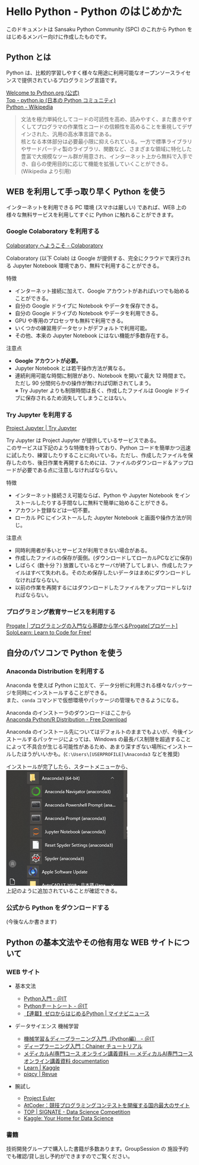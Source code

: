 # Hello Python - Python のはじめかた  

このドキュメントは Sansaku Python Community (SPC) のこれから Python をはじめるメンバー向けに作成したものです。  

## Python とは  

Python は、比較的学習しやすく様々な用途に利用可能なオープンソースライセンスで提供されているプログラミング言語です。  

[Welcome to Python.org (公式)](https://www.python.org/)  
[Top - python.jp (日本の Python コミュニティ)](https://www.python.jp/)  
[Python - Wikipedia](https://ja.wikipedia.org/wiki/Python)  

> 文法を極力単純化してコードの可読性を高め、読みやすく、また書きやすくしてプログラマの作業性とコードの信頼性を高めることを重視してデザインされた、汎用の高水準言語である。  
> 核となる本体部分は必要最小限に抑えられている。一方で標準ライブラリやサードパーティ製のライブラリ、関数など、さまざまな領域に特化した豊富で大規模なツール群が用意され、インターネット上から無料で入手でき、自らの使用目的に応じて機能を拡張していくことができる。(Wikipedia より引用)  

## WEB を利用して手っ取り早く Python を使う  

インターネットを利用できる PC 環境 (スマホは厳しい) であれば、WEB 上の様々な無料サービスを利用してすぐに Python に触れることができます。  

### Google Colaboratory を利用する  

[Colaboratory へようこそ - Colaboratory](https://colab.research.google.com)

Colaboratory (以下 Colab) は Google が提供する、完全にクラウドで実行される Jupyter Notebook 環境であり、無料で利用することができる。  

特徴  

- インターネット接続に加えて、Google アカウントがあればいつでも始めることができる。  
- 自分の Google ドライブに Notebook やデータを保存できる。  
- 自分の Google ドライブの Notebook やデータを利用できる。  
- GPU や専用のプロセッサも無料で利用できる。  
- いくつかの練習用データセットがデフォルトで利用可能。  
- その他、本来の Jupyter Notebook にはない機能が多数存在する。  

注意点  

- **Google アカウントが必要。**  
- Jupyter Notebook とは若干操作方法が異なる。  
- 連続利用可能な時間に制限があり、Notebook を開いて最大 12 時間まで。ただし 90 分間何らかの操作が無ければ切断されてしまう。  
※ Try Jupyter よりも制限時間は長く、作成したファイルは Google ドライブに保存されるため消失してしまうことはない。  

### Try Jupyter を利用する  

[Project Jupyter | Try Jupyter](https://jupyter.org/try)

Try Jupyter は Project Jupyter が提供しているサービスである。  
このサービスは下記のような特徴を持っており、Python コードを簡単かつ迅速に試したり、練習したりすることに向いている。ただし、作成したファイルを保存したのち、後日作業を再開するためには、ファイルのダウンロード＆アップロードが必要である点に注意しなければならない。  

特徴  

- インターネット接続さえ可能ならば、Python や Jupyter Notebook をインストールしたりする手間なしに無料で簡単に始めることができる。  
- アカウント登録などは一切不要。  
- ローカル PC にインストールした Jupyter Notebook と画面や操作方法が同じ。  

注意点  

- 同時利用者が多いとサービスが利用できない場合がある。  
- 作成したファイルの保存が面倒。(ダウンロードしてローカルPCなどに保存)  
- しばらく (数十分？) 放置しているとサーバが終了してしまい、作成したファイルはすべて失われる。そのため保存したいデータはまめにダウンロードしなければならない。  
- 以前の作業を再開するにはダウンロードしたファイルをアップロードしなければならない。  

### プログラミング教育サービスを利用する  

[Progate | プログラミングの入門なら基礎から学べるProgate[プロゲート]](https://prog-8.com/)  
[SoloLearn: Learn to Code for Free!](https://www.sololearn.com/)  

## 自分のパソコンで Python を使う  

### Anaconda Distribution を利用する  

Anaconda を使えば Python に加えて、データ分析に利用される様々なパッケージを同時にインストールすることができる。  
また、`conda` コマンドで仮想環境やパッケージの管理もできるようになる。  

Anaconda のインストーラのダウンロードはここから  
[Anaconda Python/R Distribution - Free Download](https://www.anaconda.com/distribution/)  

Anaconda のインストール先についてはデフォルトのままでもよいが、今後インストールするパッケージによっては、Windows の最長パス制限を超過することによって不具合が生じる可能性があるため、あまり深すぎない場所にインストールしたほうがいいかも。(`C:\Users\[USERPROFILE]\Anaconda3` などを推奨)  

インストールが完了したら、スタートメニューから、  
![スタートメニュー](./pictures/Anacondaインストール後のスタートメニュー.png)  
上記のように追加されていることが確認できる。  

### 公式から Python をダウンロードする  

(今後なんか書きます)

## Python の基本文法やその他有用な WEB サイトについて  

### WEB サイト  

- 基本文法  
  - [Python入門 - ＠IT](https://www.atmarkit.co.jp/ait/series/12963/)  
  - [Pythonチートシート - ＠IT](https://www.atmarkit.co.jp/ait/series/17323/)  
  - [【連載】ゼロからはじめるPython | マイナビニュース](https://news.mynavi.jp/series/zeropython)  

- データサイエンス 機械学習  
  - [機械学習＆ディープラーニング入門（Python編） - ＠IT](https://www.atmarkit.co.jp/ait/series/15506/)
  - [ディープラーニング入門：Chainer チュートリアル]( https://tutorials.chainer.org/ja/)  
  - [メディカルAI専門コース オンライン講義資料 — メディカルAI専門コース オンライン講義資料 documentation](https://japan-medical-ai.github.io/medical-ai-course-materials/)  
  - [Learn | Kaggle](https://www.kaggle.com/learn/overview)  
  - [piqcy | Revue](https://www.getrevue.co/profile/icoxfog417?utm_campaign=Issue&utm_content=profileimage&utm_medium=email&utm_source=piqcy)  

- 腕試し  
  - [Project Euler](https://projecteuler.net)  
  - [AtCoder：競技プログラミングコンテストを開催する国内最大のサイト](https://atcoder.jp/?lang=ja)  
  - [TOP | SIGNATE - Data Science Competition](https://signate.jp/)  
  - [Kaggle: Your Home for Data Science](https://www.kaggle.com/)  


### 書籍  

技術開発グループで購入した書籍が多数あります。GroupSession の 施設予約でも確認/貸し出し予約ができますのでご覧ください。  
